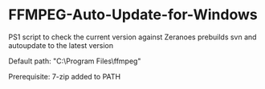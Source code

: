 # FFMPEG-Auto-Update-for-Windows
PS1 script to check the current version against Zeranoes prebuilds svn and autoupdate to the latest version

Default path: "C:\Program Files\ffmpeg\"

Prerequisite: 7-zip added to PATH
